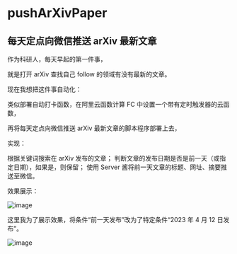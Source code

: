 # pushArXivPaper
## 每天定点向微信推送 arXiv 最新文章

作为科研人，每天早起的第一件事，

就是打开 arXiv 查找自己 follow 的领域有没有最新的文章。

现在我想把这件事自动化：

类似部署自动打卡函数，在阿里云函数计算 FC 中设置一个带有定时触发器的云函数，

再将每天定点向微信推送 arXiv 最新文章的脚本程序部署上去，

实现：

根据关键词搜索在 arXiv 发布的文章；
判断文章的发布日期是否是前一天（或指定日期），如果是，则保留；
使用 Server 酱将前一天文章的标题、网址、摘要推送至微信。

效果展示：

![image](https://github.com/chenluda/pushArXivPaper/assets/45784833/40974b09-c120-4eaa-a8c4-90908ce18f92)

这里我为了展示效果，将条件“前一天发布”改为了特定条件“2023 年 4 月 12 日发布”。

![image](https://github.com/chenluda/pushArXivPaper/assets/45784833/dfd21de4-8ae2-48b4-ac12-198fe19b4c85)
